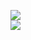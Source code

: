 [![](https://img.shields.io/badge/Made%20With-Github%20Spray-lightgrey.svg?style=for-the-badge&logo=github)](https://github.com/Annihil/github-spray#15745)  
[![](https://i.imgur.com/2DrTn0Z.gif)](https://github.com/Annihil/github-spray)